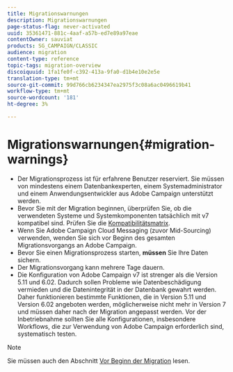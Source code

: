 ```yaml
---
title: Migrationswarnungen
description: Migrationswarnungen
page-status-flag: never-activated
uuid: 35361471-881c-4aaf-a57b-ed7e89a97eae
contentOwner: sauviat
products: SG_CAMPAIGN/CLASSIC
audience: migration
content-type: reference
topic-tags: migration-overview
discoiquuid: 1fa1fe0f-c392-413a-9fa0-d1b4e10e2e5e
translation-type: tm+mt
source-git-commit: 99d766cb6234347ea2975f3c08a6ac0496619b41
workflow-type: tm+mt
source-wordcount: '181'
ht-degree: 3%

---
```



# Migrationswarnungen{#migration-warnings}

* Der Migrationsprozess ist für erfahrene Benutzer reserviert. Sie müssen von mindestens einem Datenbankexperten, einem Systemadministrator und einem Anwendungsentwickler aus Adobe Campaign unterstützt werden.
* Bevor Sie mit der Migration beginnen, überprüfen Sie, ob die verwendeten Systeme und Systemkomponenten tatsächlich mit v7 kompatibel sind. Prüfen Sie die [Kompatibilitätsmatrix](../../rn/using/compatibility-matrix.md).
* Wenn Sie Adobe Campaign Cloud Messaging (zuvor Mid-Sourcing) verwenden, wenden Sie sich vor Beginn des gesamten Migrationsvorgangs an Adobe Campaign.
* Bevor Sie einen Migrationsprozess starten, **müssen** Sie Ihre Daten sichern.
* Der Migrationsvorgang kann mehrere Tage dauern.
* Die Konfiguration von Adobe Campaign v7 ist strenger als die Version 5.11 und 6.02. Dadurch sollen Probleme wie Datenbeschädigung vermieden und die Datenintegrität in der Datenbank gewahrt werden. Daher funktionieren bestimmte Funktionen, die in Version 5.11 und Version 6.02 angeboten werden, möglicherweise nicht mehr in Version 7 und müssen daher nach der Migration angepasst werden. Vor der Inbetriebnahme sollten Sie alle Konfigurationen, insbesondere Workflows, die zur Verwendung von Adobe Campaign erforderlich sind, systematisch testen.

>[!NOTE]
>
>Sie müssen auch den Abschnitt [Vor Beginn der Migration](../../migration/using/before-starting-migration.md) lesen.

